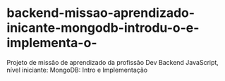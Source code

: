 # backend-missao-aprendizado-inicante-mongodb-introdu-o-e-implementa-o-
Projeto de missão de aprendizado da profissão Dev Backend JavaScript, nível iniciante: MongoDB: Intro e Implementação
